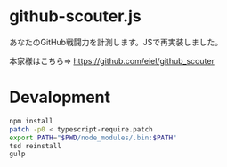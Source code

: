 github-scouter.js
=================

あなたのGitHub戦闘力を計測します。JSで再実装しました。

本家様はこちら⇒ https://github.com/eiel/github_scouter

# Devalopment

```sh
npm install
patch -p0 < typescript-require.patch
export PATH="$PWD/node_modules/.bin:$PATH"
tsd reinstall
gulp
```
